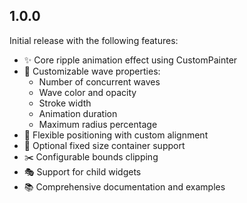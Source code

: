 ## 1.0.0

Initial release with the following features:

* ✨ Core ripple animation effect using CustomPainter
* 🎨 Customizable wave properties:
  - Number of concurrent waves
  - Wave color and opacity
  - Stroke width
  - Animation duration
  - Maximum radius percentage
* 🎯 Flexible positioning with custom alignment
* 📐 Optional fixed size container support
* ✂️ Configurable bounds clipping
* 🎭 Support for child widgets
* 📚 Comprehensive documentation and examples